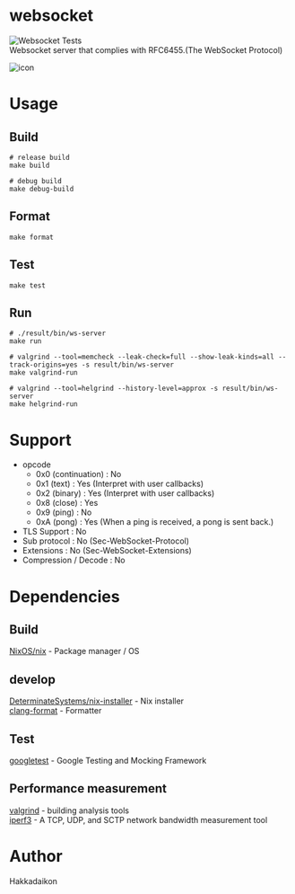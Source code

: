 # websocket  
![Websocket Tests](https://github.com/Hakkadaikon/websocket/actions/workflows/test.yml/badge.svg)  
Websocket server that complies with RFC6455.(The WebSocket Protocol)  

![icon](https://github.com/user-attachments/assets/f4b92376-17db-4979-897a-b005ed421e22)

# Usage  
## Build  

```shell  
# release build
make build

# debug build
make debug-build
```

## Format  

```shell  
make format
```

## Test  

```shell  
make test
```

## Run  

```shell  
# ./result/bin/ws-server
make run

# valgrind --tool=memcheck --leak-check=full --show-leak-kinds=all --track-origins=yes -s result/bin/ws-server
make valgrind-run

# valgrind --tool=helgrind --history-level=approx -s result/bin/ws-server
make helgrind-run
```

# Support  
- opcode  
  - 0x0 (continuation)   : No  
  - 0x1 (text)           : Yes (Interpret with user callbacks)  
  - 0x2 (binary)         : Yes (Interpret with user callbacks)  
  - 0x8 (close)          : Yes  
  - 0x9 (ping)           : No  
  - 0xA (pong)           : Yes (When a ping is received, a pong is sent back.)  
- TLS Support            : No  
- Sub protocol           : No (Sec-WebSocket-Protocol)  
- Extensions             : No (Sec-WebSocket-Extensions)  
- Compression / Decode   : No  

# Dependencies  
## Build  
[NixOS/nix](https://github.com/NixOS/nix) - Package manager / OS  

## develop  
[DeterminateSystems/nix-installer](https://github.com/DeterminateSystems/nix-installer) - Nix installer  
[clang-format](https://github.com/llvm/llvm-project/tree/main/clang/tools/clang-format) - Formatter  

## Test  
[googletest](https://github.com/google/googletest) - Google Testing and Mocking Framework  

## Performance measurement  
[valgrind](https://sourceware.org/git/valgrind.git) - building analysis tools  
[iperf3](https://github.com/esnet/iperf) - A TCP, UDP, and SCTP network bandwidth measurement tool  

# Author
Hakkadaikon
